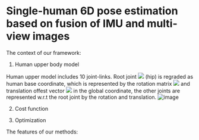 # Single-human 6D pose estimation based on fusion of IMU and multi-view images

The context of our framework:
  1. Human upper body model
 
  Human upper model includes 10 joint-links. Root joint <img src="http://chart.googleapis.com/chart?cht=tx&chl= h_0" style="border:none;"> (hip) is regraded as human base coordinate, which is represented by the rotation matrix <img src="http://chart.googleapis.com/chart?cht=tx&chl= R_{h_0}^g" style="border:none;"> and translation offest vector <img src="http://chart.googleapis.com/chart?cht=tx&chl= t_{h_0}^g" style="border:none;"> in the global coordinate, the other joints are represented w.r.t the root joint by the rotation and translation.
![image](https://user-images.githubusercontent.com/52600391/126116124-7167d3e3-5b78-4a1c-9c63-8892489ee3cb.png)


  2. Cost function

  3. Optimization


The features of our methods:
  
